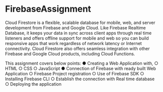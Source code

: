 # FirebaseAssignment

Cloud Firestore is a flexible, scalable database for mobile, web, and server
development from Firebase and Google Cloud. Like Firebase Realtime Database, it
keeps your data in sync across client apps through real time listeners and offers
offline support for mobile and web so you can build responsive apps that work
regardless of network latency or Internet connectivity. Cloud Firestore also offers
seamless integration with other Firebase and Google Cloud products, including
Cloud Functions.

This assignment covers below points:
● Creating a Web Application with,
  ○ HTML
  ○ CSS
  ○ JavaScript
● Connection of Firebase with ready built Web Application
  ○ Firebase Project registration
  ○ Use of Firebase SDK
  ○ Installing Firebase CLI
  ○ Establish the connection with Real time database
  ○ Deploying the application
